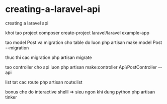 # creating-a-laravel-api
creating a laravel api

khoi tao project
composer create-project laravel/laravel example-app

tao model Post va migration cho table do luon
php artisan make:model Post --migration

thuc thi cac migration
php artisan migrate

tao controller cho api luon
php artisan make:controller Api\PostController --api

list tat cac route
php artisan route:list

bonus che do interactive shelll => sieu ngon khi dung python
php artisan tinker